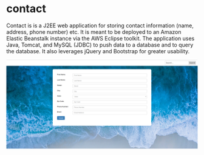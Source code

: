 # contact

Contact is is a J2EE web application for storing contact information (name, address, phone number) etc. It 
is meant to be deployed to an Amazon Elastic Beanstalk instance via the AWS Eclipse toolkit.
The application uses Java, Tomcat, and MySQL (JDBC) to push data to a database and to query the database. It also leverages
jQuery and Bootstrap for greater usability.

![Alt text](https://github.com/calemccammon/contact/blob/master/src/main/webapp/images/screenshot.PNG "Screenshot")

